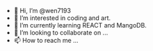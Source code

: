 - 👋 Hi, I’m @wen7193
- 👀 I’m interested in coding and art.
- 🌱 I’m currently learning REACT and MangoDB.
- 💞️ I’m looking to collaborate on ...
- 📫 How to reach me ...

<!---
wen7193/wen7193 is a ✨ special ✨ repository because its `README.md` (this file) appears on your GitHub profile.
You can click the Preview link to take a look at your changes.
--->
